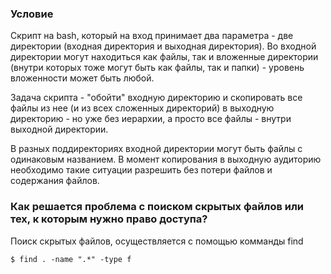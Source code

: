 ### Условие

Скрипт на bash, который на вход принимает два параметра - две директории (входная директория и выходная директория). Во входной директории могут находиться как файлы, так и вложенные директории (внутри которых тоже могут быть как файлы, так и папки) - уровень вложенности может быть любой. 

Задача скрипта - "обойти" входную директорию и скопировать все файлы из нее (и из всех сложенных директорий) в выходную директорию - но уже без иерархии, а просто все файлы - внутри выходной директории.

В разных поддиректориях входной директории могут быть файлы с одинаковым названием. В момент копирования в выходную аудиторию необходимо такие ситуации  разрешить без потери файлов и содержания файлов.

### Как решается проблема с поиском скрытых файлов или тех, к которым нужно право доступа?

Поиск скрытых файлов, осуществляется с помощью комманды find

```
$ find . -name ".*" -type f
```
